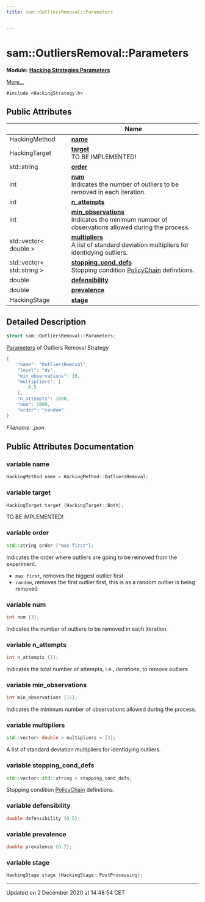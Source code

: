 ```yaml
---
title: sam::OutliersRemoval::Parameters


---
```


# sam::OutliersRemoval::Parameters


**Module:** **[Hacking Strategies Parameters](/doxygen/Modules/group___hacking_strategies_parameters/)**

 [More...](#detailed-description)


`#include <HackingStrategy.h>`















## Public Attributes

|                | Name           |
| -------------- | -------------- |
| HackingMethod | **[name](/doxygen/Classes/structsam_1_1_outliers_removal_1_1_parameters/#variable-name)**  |
| HackingTarget | **[target](/doxygen/Classes/structsam_1_1_outliers_removal_1_1_parameters/#variable-target)** <br>TO BE IMPLEMENTED!  |
| std::string | **[order](/doxygen/Classes/structsam_1_1_outliers_removal_1_1_parameters/#variable-order)**  |
| int | **[num](/doxygen/Classes/structsam_1_1_outliers_removal_1_1_parameters/#variable-num)** <br>Indicates the number of outliers to be removed in each iteration.  |
| int | **[n_attempts](/doxygen/Classes/structsam_1_1_outliers_removal_1_1_parameters/#variable-n_attempts)**  |
| int | **[min_observations](/doxygen/Classes/structsam_1_1_outliers_removal_1_1_parameters/#variable-min_observations)** <br>Indicates the minimum number of observations allowed during the process.  |
| std::vector< double > | **[multipliers](/doxygen/Classes/structsam_1_1_outliers_removal_1_1_parameters/#variable-multipliers)** <br>A list of standard deviation multipliers for identidying outliers.  |
| std::vector< std::string > | **[stopping_cond_defs](/doxygen/Classes/structsam_1_1_outliers_removal_1_1_parameters/#variable-stopping_cond_defs)** <br>Stopping condition [PolicyChain]() definitions.  |
| double | **[defensibility](/doxygen/Classes/structsam_1_1_outliers_removal_1_1_parameters/#variable-defensibility)**  |
| double | **[prevalence](/doxygen/Classes/structsam_1_1_outliers_removal_1_1_parameters/#variable-prevalence)**  |
| HackingStage | **[stage](/doxygen/Classes/structsam_1_1_outliers_removal_1_1_parameters/#variable-stage)**  |






## Detailed Description

```cpp
struct sam::OutliersRemoval::Parameters;
```



























[Parameters](/doxygen/Classes/structsam_1_1_outliers_removal_1_1_parameters/) of Outliers Removal Strategy



```cpp
{
    "name": "OutliersRemoval",
    "level": "dv",
    "min_observations": 10,
    "multipliers": [
        0.5
    ],
    "n_attempts": 1000,
    "num": 1000,
    "order": "random"
}
```

_Filename: .json_











## Public Attributes Documentation

### variable name

```cpp
HackingMethod name = HackingMethod::OutliersRemoval;
```





























### variable target

```cpp
HackingTarget target {HackingTarget::Both};
```

TO BE IMPLEMENTED! 




























### variable order

```cpp
std::string order {"max first"};
```



























Indicates the order where outliers are going to be removed from the experiment. 

* `max first`, removes the biggest outlier first 
* `random`, removes the first outlier first, this is as a random outlier is being removed 


### variable num

```cpp
int num {3};
```

Indicates the number of outliers to be removed in each iteration. 




























### variable n_attempts

```cpp
int n_attempts {1};
```



























Indicates the total number of attempts, i.e., _iterations_, to remove outliers 


### variable min_observations

```cpp
int min_observations {15};
```

Indicates the minimum number of observations allowed during the process. 




























### variable multipliers

```cpp
std::vector< double > multipliers = {3};
```

A list of standard deviation multipliers for identidying outliers. 




























### variable stopping_cond_defs

```cpp
std::vector< std::string > stopping_cond_defs;
```

Stopping condition [PolicyChain]() definitions. 




























### variable defensibility

```cpp
double defensibility {0.5};
```





























### variable prevalence

```cpp
double prevalence {0.7};
```





























### variable stage

```cpp
HackingStage stage {HackingStage::PostProcessing};
```

































-------------------------------

Updated on  2 December 2020 at 14:48:54 CET